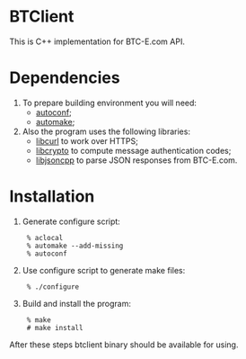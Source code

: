 BTClient
========

This is C++ implementation for BTC-E.com API.

Dependencies
============

1. To prepare building environment you will need:
    - [autoconf](http://www.gnu.org/software/autoconf/);
    - [automake](http://www.gnu.org/software/automake/);
2. Also the program uses the following libraries:
    - [libcurl](http://curl.haxx.se/libcurl/) to work over HTTPS;
    - [libcrypto](http://www.openssl.org/docs/crypto/crypto.html) to compute
      message authentication codes;
    - [libjsoncpp](http://jsoncpp.sourceforge.net) to parse JSON responses from
      BTC-E.com.

Installation
============

1. Generate configure script:

        % aclocal
        % automake --add-missing
        % autoconf

2. Use configure script to generate make files:

        % ./configure

3. Build and install the program:

        % make
        # make install

After these steps btclient binary should be available for using.
